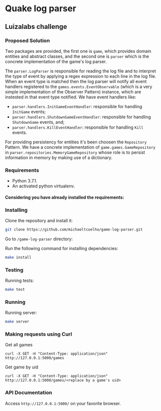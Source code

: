 # Quake log parser

## Luizalabs challenge

### Proposed Solution

Two packages are provided, the first one is `game`, which provides domain entities and abstract classes, 
and the second one is `parser` which is the concrete implementation of the game's log parser.

The `parser.LogParser` is responsible for reading the log file and to interpret the type of event
by applying a regex expression to each line in the log file.
When an event type is matched then the log parser will notify all event handlers registered to the `games.events.EventObservable` (which is a very simple implementation of the Observer Pattern) instance, which are
instested in that event type notified. We have event handlers like:
- `parser.handlers.InitGameEventHandler`: responsible for handling `InitGame` events;
- `parser.handlers.ShutdownGameEventHandler`: responsible for handling `ShutdownGame` events, and;
- `parser.handlers.KillEventHandler`: responsible for handling `Kill` events.

For providing persistency for entities it's been choosen the `Repository` Pattern.
We have a concrete implementation of `game.games.GameRepository` in `parser.repositories.MemoryGameRepository` 
whose role is to persist information in memory by making use of a dictionary.

### Requirements

* Python 3.7.1.
* An activated python virtualenv.

#### Considering you have already installed the requirements:

### Installing

Clone the repository and install it:

```bash
git clone https://github.com/michaeltcoelho/game-log-parser.git
```

Go to `/game-log-parser` directory:

Run the following command for installing dependencies:

```bash
make install
```

### Testing

Running tests:

```bash
make test
```

### Running

Running server:

```bash
make server
```

### Making requests using Curl

Get all games

```
curl -X GET -H "Content-Type: application/json" http://127.0.0.1:5000/games
```

Get game by uid

```
curl -X GET -H "Content-Type: application/json" http://127.0.0.1:5000/games/<replace by a game's uid>
```

### API Documentation

Access `http://127.0.0.1:5000/` on your favorite browser.
